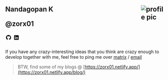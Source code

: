 
<h2>
Nandagopan K
<img src=" patrick.webp" alt="profile pic" align="right" width=75>

<p><b>@zorx01</b></p>

[<img src="./.assets/github.png" width=20px>](https://github.com/zorx01)
[<img src="./.assets/linkedin.png" width=20px>](https://www.linkedin.com/in/nandagopan-kalathil)
<!-- [<img src="./.assets/twitter.png" width=20px>](https://twitter.com/bruttazz_) -->

</h2>

If you have any crazy-interesting ideas that you think are crazy enough to develop together with me, feel free to ping me over [matrix](@zorx.01:matrix.org) / [email](mailto:nandagopan.k01@gmail.com)

> BTW, find some of my blogs @ [https://zorx01.netlify.app/](https://zorx01.netlify.app/blog/)
